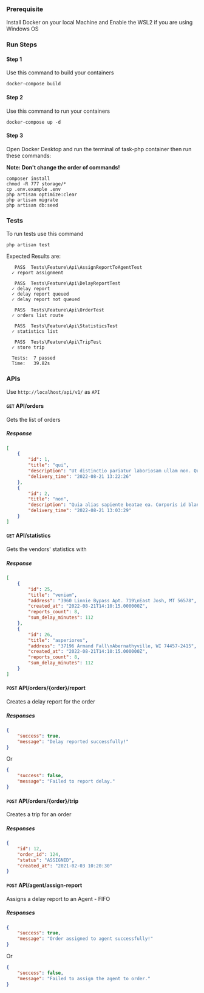 ### Prerequisite

Install Docker on your local Machine and Enable the WSL2 if you are using Windows OS

### Run Steps

#### Step 1

Use this command to build your containers

```shell
docker-compose build
```

#### Step 2

Use this command to run your containers

```shell
docker-compose up -d
```

#### Step 3

Open Docker Desktop and run the terminal of task-php container then run these commands:

**Note: Don't change the order of commands!**

```shell
composer install
chmod -R 777 storage/*
cp .env.example .env
php artisan optimize:clear
php artisan migrate
php artisan db:seed
```

### Tests

To run tests use this command

```shell
php artisan test
```

Expected Results are:

```text
   PASS  Tests\Feature\Api\AssignReportToAgentTest
  ✓ report assignment

   PASS  Tests\Feature\Api\DelayReportTest
  ✓ delay report
  ✓ delay report queued
  ✓ delay report not queued

   PASS  Tests\Feature\Api\OrderTest
  ✓ orders list route

   PASS  Tests\Feature\Api\StatisticsTest
  ✓ statistics list

   PASS  Tests\Feature\Api\TripTest
  ✓ store trip

  Tests:  7 passed
  Time:   39.82s

```

### APIs

Use `http://localhost/api/v1/` as `API`

#### `GET` API/orders

Gets the list of orders

##### Response

```json
[
    {
        "id": 1,
        "title": "qui",
        "description": "Ut distinctio pariatur laboriosam ullam non. Quis aut vitae inventore soluta. Quisquam sit blanditiis voluptate.",
        "delivery_time": "2022-08-21 13:22:26"
    },
    {
        "id": 2,
        "title": "non",
        "description": "Quia alias sapiente beatae ea. Corporis id blanditiis molestiae. Rerum unde et molestias natus ut aperiam.",
        "delivery_time": "2022-08-21 13:03:29"
    }
]
```

#### `GET` API/statistics

Gets the vendors' statistics with

##### Response

```json
[
    {
        "id": 25,
        "title": "veniam",
        "address": "3960 Linnie Bypass Apt. 719\nEast Josh, MT 56578",
        "created_at": "2022-08-21T14:10:15.000000Z",
        "reports_count": 8,
        "sum_delay_minutes": 112
    },
    {
        "id": 26,
        "title": "asperiores",
        "address": "37196 Armand Fall\nAbernathyville, WI 74457-2415",
        "created_at": "2022-08-21T14:10:15.000000Z",
        "reports_count": 8,
        "sum_delay_minutes": 112
    }
]
```

#### `POST` API/orders/{order}/report

Creates a delay report for the order

##### Responses

```json
{
    "success": true,
    "message": "Delay reported successfully!"
}
```

Or

```json
{
    "success": false,
    "message": "Failed to report delay."
}
```

#### `POST` API/orders/{order}/trip

Creates a trip for an order

##### Responses

```json
{
    "id": 12,
    "order_id": 124,
    "status": "ASSIGNED",
    "created_at": "2021-02-03 10:20:30"
}
```

#### `POST` API/agent/assign-report

Assigns a delay report to an Agent - FIFO

##### Responses

```json
{
    "success": true,
    "message": "Order assigned to agent successfully!"
}
```

Or

```json
{
    "success": false,
    "message": "Failed to assign the agent to order."
}
```
